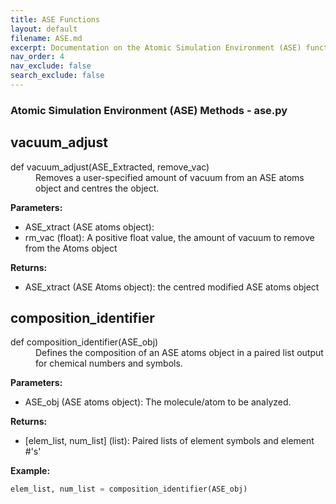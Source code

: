 ```yaml
---
title: ASE Functions
layout: default
filename: ASE.md
excerpt: Documentation on the Atomic Simulation Environment (ASE) functions of this project.
nav_order: 4
nav_exclude: false
search_exclude: false
---
```


### Atomic Simulation Environment (ASE) Methods - ase.py

## vacuum_adjust
<dl>
<dt>def vacuum_adjust(ASE_Extracted, remove_vac)</dt>
<dd> 
Removes a user-specified amount of vacuum from an ASE atoms object and centres the object.
</dd>
</dl>

  **Parameters:**
  * ASE_xtract (ASE atoms object):
  * rm_vac (float): A positive float value, the amount of vacuum to remove from the Atoms object
  
  **Returns:**
  * ASE_xtract (ASE Atoms object): the centred modified ASE atoms object

## composition_identifier
<dl>
<dt>def composition_identifier(ASE_obj)</dt>
<dd> 
Defines the composition of an ASE atoms object in a paired list output for chemical numbers and symbols.
</dd>
</dl>

  **Parameters:**
  * ASE_obj (ASE atoms object): The molecule/atom to be analyzed.
  
  **Returns:**
  * \[elem_list, num_list\] (list): Paired lists of element symbols and element #'s'
 
  **Example:**
  ```python
  elem_list, num_list = composition_identifier(ASE_obj)
  ```

